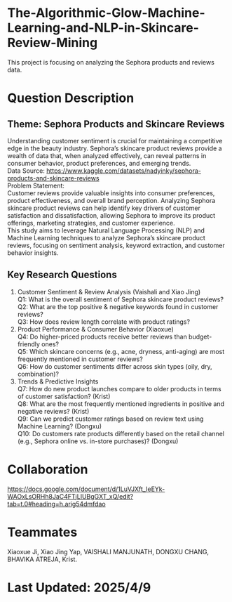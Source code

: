 # The-Algorithmic-Glow-Machine-Learning-and-NLP-in-Skincare-Review-Mining
This project is focusing on analyzing the Sephora products and reviews data.  

# Question Description  
## Theme: Sephora Products and Skincare Reviews  

Understanding customer sentiment is crucial for maintaining a competitive edge in the beauty industry. Sephora’s skincare product reviews provide a wealth of data that, when analyzed effectively, can reveal patterns in consumer behavior, product preferences, and emerging trends.  
Data Source: https://www.kaggle.com/datasets/nadyinky/sephora-products-and-skincare-reviews  
Problem Statement:  
Customer reviews provide valuable insights into consumer preferences, product effectiveness, and overall brand perception. Analyzing Sephora skincare product reviews can help identify key drivers of customer satisfaction and dissatisfaction, allowing Sephora to improve its product offerings, marketing strategies, and customer experience.  
This study aims to leverage Natural Language Processing (NLP) and Machine Learning techniques to analyze Sephora’s skincare product reviews, focusing on sentiment analysis, keyword extraction, and customer behavior insights.  

## Key Research Questions  
1. Customer Sentiment & Review Analysis (Vaishali and Xiao Jing)  
Q1: What is the overall sentiment of Sephora skincare product reviews?  
Q2: What are the top positive & negative keywords found in customer reviews?  
Q3: How does review length correlate with product ratings?  
2. Product Performance & Consumer Behavior (Xiaoxue)  
Q4: Do higher-priced products receive better reviews than budget-friendly ones?  
Q5: Which skincare concerns (e.g., acne, dryness, anti-aging) are most frequently mentioned in customer reviews?  
Q6: How do customer sentiments differ across skin types (oily, dry, combination)?  
3. Trends & Predictive Insights  
Q7: How do new product launches compare to older products in terms of customer satisfaction? (Krist)  
Q8: What are the most frequently mentioned ingredients in positive and negative reviews? (Krist)  
Q9: Can we predict customer ratings based on review text using Machine Learning? (Dongxu)  
Q10: Do customers rate products differently based on the retail channel (e.g., Sephora online vs. in-store purchases)? (Dongxu)

# Collaboration  
https://docs.google.com/document/d/1LuVJXft_IeEYk-WAOxLsORHh8JaC4FTjLIUBgGXT_xQ/edit?tab=t.0#heading=h.arig54dmfdao  

# Teammates  
Xiaoxue Ji, Xiao Jing Yap, VAISHALI MANJUNATH, DONGXU CHANG,  BHAVIKA ATREJA, Krist.  

# Last Updated: 2025/4/9  
